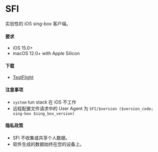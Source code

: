 # SFI

实验性的 iOS sing-box 客户端。

#### 要求

* iOS 15.0+
* macOS 12.0+ with Apple Silicon

#### 下载

* [TestFlight](https://testflight.apple.com/join/c6ylui2j)

#### 注意事项

* `system` tun stack 在 iOS 不工作
* 远程配置文件请求中的 User Agent 为 `SFI/$version ($version_code; sing-box $sing_box_version)`

#### 隐私政策

* SFI 不收集或共享个人数据。
* 软件生成的数据始终在您的设备上。

